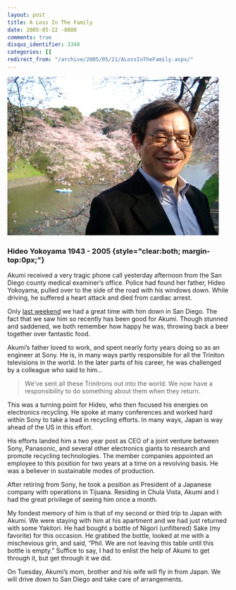 ```yaml
---
layout: post
title: A Loss In The Family
date: 2005-05-22 -0800
comments: true
disqus_identifier: 3348
categories: []
redirect_from: "/archive/2005/05/21/ALossInTheFamily.aspx/"
---
```


![Hideo Yokoyama](/images/HideoYokoyama.jpg)

### Hideo Yokoyama 1943 - 2005 {style="clear:both; margin-top:0px;"}

Akumi received a very tragic phone call yesterday afternoon from the San
Diego county medical examiner’s office. Police had found her father,
Hideo Yokoyama, pulled over to the side of the road with his windows
down. While driving, he suffered a heart attack and died from cardiac
arrest.

Only [last weekend](http://haacked.com/archive/2005/05/15/3228.aspx) we
had a great time with him down in San Diego. The fact that we saw him so
recently has been good for Akumi. Though stunned and saddened, we both
remember how happy he was, throwing back a beer together over fantastic
food.

Akumi’s father loved to work, and spent nearly forty years doing so as
an engineer at Sony. He is, in many ways partly responsible for all the
Triniton televisions in the world. In the later parts of his career, he
was challenged by a colleague who said to him...

> We’ve sent all these Trinitrons out into the world. We now have a
> responsibility to do something about them when they return.

This was a turning point for Hideo, who then focused his energies on
electronics recycling. He spoke at many conferences and worked hard
within Sony to take a lead in recycling efforts. In many ways, Japan is
way ahead of the US in this effort.

His efforts landed him a two year post as CEO of a joint venture between
Sony, Panasonic, and several other electronics giants to research and
promote recycling technologies. The member companies appointed an
employee to this position for two years at a time on a revolving basis.
He was a believer in sustainable modes of production.

After retiring from Sony, he took a position as President of a Japanese
company with operations in Tijuana. Residing in Chula Vista, Akumi and I
had the great privilege of seeing him once a month.

My fondest memory of him is that of my second or third trip to Japan
with Akumi. We were staying with him at his apartment and we had just
returned with some Yakitori. He had bought a bottle of Nigori
(unfiltered) Sake (my favorite) for this occasion. He grabbed the
bottle, looked at me with a mischevious grin, and said, “Phil. We are
not leaving this table until this bottle is empty.” Suffice to say, I
had to enlist the help of Akumi to get through it, but get through it we
did.

On Tuesday, Akumi’s mom, brother and his wife will fly in from Japan. We
will drive down to San Diego and take care of arrangements.

